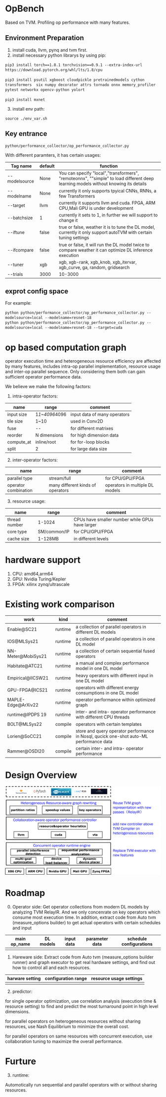 # OpBench
Based on TVM. Profiling op performance with many features.

## Environment Preparation

<!-- need to recheck :pip3 install --user mxnet requests "Pillow<7" -->
<!-- tensorflow, nni is not supported on aarch. -->
1. install cuda, llvm, pynq and tvm first.
2. install necessary python librarys by using pip:
<!-- torchaudio==0.10.2  -->
```
pip3 install torch==1.8.1 torchvision==0.9.1 --extra-index-url https://download.pytorch.org/whl/lts/1.8/cpu

pip3 install psutil xgboost cloudpickle pretrainedmodels cython transformers  six numpy decorator attrs tornado onnx memory_profiler pytest networkx opencv-python yolort

pip3 install mxnet
```
3. install env path:

```
source ./env_var.sh
```

## Key entrance 

```
python/performance_collector/op_performance_collector.py 
```

With different paramters, it has certain usages:

| Tag name | default | function |
| -- | -- | -- |
| --modelsource | None | You can specify "local","transformers", "remoteonnx", ""simple" to load different deep learning models without knowing its details |
| --modelname | None | currently it only supports tpyical CNNs, RNNs, a few Transformers |
| --target | llvm | currently it supports llvm and cuda. FPGA, ARM CPU,Mali GPU is under development |
| --batchsize | 1 | currently it sets to 1, in further we will support to change it |
| --iftune | false | true or false, weather it is to tune the DL model, currently it only support autoTVM with certain tuning settings |
| --ifcompare | false |  true or false, it will run the DL model twice to compare weather it can optimize DL inference execution |
| --tuner | xgb | xgb, xgb-rank, xgb_knob, xgb_itervar, xgb_curve, ga, random, gridsearch |
| --trials | 3000 | 10-3000 |

## exprot config space

For example:
```
python python/performance_collector/op_performance_collector.py --modelsource=local --modelname=resnet-18
python python/performance_collector/op_performance_collector.py --modelsource=local --modelname=resnet-18 --target=cuda
```

# op based computation graph

operator execution time and heterogeneous resource efficiency are affected by many features, includes intra-op parallel implementation, resource usage and inter-op parallel sequence. Only considering them both can gain sufficient operator performance data.

We believe we make the following factors:

1. intra-operator factors:

| name | range | comment |
| -- | -- | -- |
| input size | 1*1~4096*4096 | input data of many operators |
| tile size | 1~10 | used in Conv2D |
| fuse | -- | for different matrixes |
| reorder | N dimensions | for high dimension data |
| compute_at | inline/root | for for-loop blocks |
| split | 2 | for large data size |

2. inter-operator factors:

| name | range | comment |
| -- | -- | -- |
| parallel type | stream/full | for CPU/GPU/FPGA |
| operator combination | many different kinds of operators | operators in multiple DL models |

3. resource usage:

| name | range | comment |
| -- | -- | -- |
| thread number | 1-1024 | CPUs have smaller number while GPUs have larger |
| core type | SM/common/IP | for CPU/GPU/FPGA |
| cache size | 1-128MB | in different levels |

# hardware support

1. CPU: amd64,arm64
2. GPU: Nvidia Turing/Kepler
3. FPGA: xilinx zynq/ultrascale 

# Existing work comparison

| work | kind | comment |
| -- | -- | -- |
| Enable@SC21 | runtime | a collection of parallel operators in different DL models |
| IOS@MLSys21 | runtime | a collection of parallel operators in one DL model |
| NN-Meter@MobiSys21 | runtime | a collection of certain sequential fused operators |
| Habitate@ATC21 | runtime | a manual and complex performance model in one DL model |
| Empirical@IICSW21 | runtime | heavy operators with different input in one DL model |
| GPU-FPGA@ICS21 | runtime | operators with different energy consumptions in one DL model|
| MAPLE-Edge@ArXiv22| runtime | operator performance within optimized graph |
| runtime@IPDPS 19| runtime |inter- and intra- operator performance with different CPU threads |
| BOLT@MLSys22| compile | operators with certain templates |
| Lorien@SoCC21| compile | store and query operator performance in Nosql, qucick one-shot auto-ML performance data |
| Rammer@OSDI20| compile | certain inter- and intra- operator performance |

# Design Overview

![Design](./resources/images/图片1.png)
# Roadmap

0. Operator side: Get operator collections from modern DL models by analyzing TVM RelayIR. And we only concenrate on key operators which consume most execution time. In addition, extract code from Auto tvm (measure_options builder) to get actual operators with certain schedules and input

| main op_name | DL models | input data | parameter data | schedule configurations |
| -- | -- | -- | -- | -- |
|  |  |  |  |  |


1. Hareware side: Extract code from Auto tvm (measure_options builder runner) and graph executor to get real hardware settings, and find out how to control all and each resources.

| harware setting | configuration range | resource usage settings |
| -- | -- | -- |
|  |  |  |

2. predictor: 

for single operator optimization, use correlation analysis (execution time & resource setting) to find and predict the most turnaround point in high level dimensions.

for parallel operators on heterogeneous resources without sharing resources, use Nash Equilibrium to minimize the overall cost.

for parallel operators on same resources with concurrent execution, use collaboration tuning to maximize the overall performance.

# Furture

3. runtime:

Automotically run sequential and parallel operators with or without sharing resources.